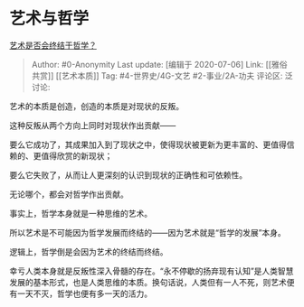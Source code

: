 # 艺术与哲学
[艺术是否会终结于哲学？](https://www.zhihu.com/question/307742927/answer/567507873)

> Author: #0-Anonymity
> Last update: [编辑于 2020-07-06]
> Link: [[雅俗共赏]] [[艺术本质]]
> Tag: #4-世界史/4G-文艺 #2-事业/2A-功夫
> 评论区:
> 泛讨论:

艺术的本质是创造，创造的本质是对现状的反叛。

这种反叛从两个方向上同时对现状作出贡献——

要么它成功了，其成果加入到了现状之中，使得现状被更新为更丰富的、更值得信赖的、更值得欣赏的新现状；

要么它失败了，从而让人更深刻的认识到现状的正确性和可依赖性。

无论哪个，都会对哲学作出贡献。

事实上，哲学本身就是一种思维的艺术。

所以艺术是不可能因为哲学发展而终结的——因为艺术就是“哲学的发展”本身。

逻辑上，哲学倒是会因为艺术的终结而终结。

幸亏人类本身就是反叛性深入骨髓的存在。“永不停歇的扬弃现有认知”是人类智慧发展的基本形式，也是人类思维的本质。换句话说，人类但有一人不死，则艺术便有一天不灭，哲学也便有多一天的活力。
